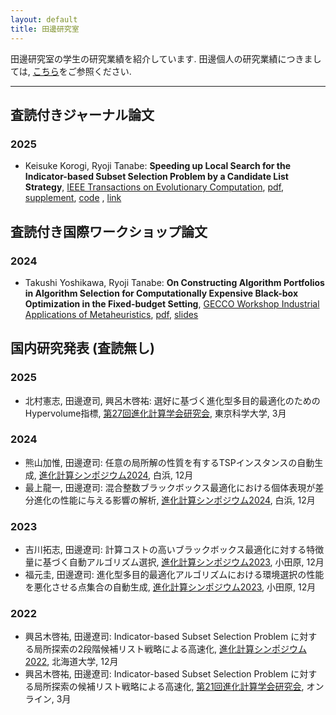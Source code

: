 ```yaml
---
layout: default
title: 田邊研究室
---
```


田邊研究室の学生の研究業績を紹介しています. 田邊個人の研究業績につきましては, [こちら](https://ryojitanabe.github.io/publication)をご参照ください.

---


## 査読付きジャーナル論文

### 2025

* Keisuke Korogi, Ryoji Tanabe: **Speeding up Local Search for the Indicator-based Subset Selection Problem by a Candidate List Strategy**, [IEEE Transactions on Evolutionary Computation](https://ieeexplore.ieee.org/xpl/RecentIssue.jsp?punumber=4235), [pdf](https://arxiv.org/abs/2503.04224), [supplement](https://raw.githubusercontent.com/rogi52/issp_ls_clist/main/tevc2025_issp_supp.pdf), [code](https://github.com/rogi52/issp_ls_clist) , [link](https://ieeexplore.ieee.org/document/10874145)

## 査読付き国際ワークショップ論文

### 2024

* Takushi Yoshikawa, Ryoji Tanabe: **On Constructing Algorithm Portfolios in Algorithm Selection for Computationally Expensive Black-box Optimization in the Fixed-budget Setting**, [GECCO Workshop Industrial Applications of Metaheuristics](https://sites.google.com/view/iam-workshop/home), [pdf](https://arxiv.org/abs/2405.10976), [slides](https://ryojitanabe.github.io/pdf/t-gecco2024-slides.pdf)

## 国内研究発表 (査読無し)

### 2025

* 北村憲志, 田邊遼司, 興呂木啓祐: 選好に基づく進化型多目的最適化のためのHypervolume指標, [第27回進化計算学会研究会](https://www.jpnsec.org/symposium202501.html), 東京科学大学, 3月

### 2024
* 熊山加惟, 田邊遼司: 任意の局所解の性質を有するTSPインスタンスの自動生成, [進化計算シンポジウム2024](http://www.jpnsec.org/symposium202403.html), 白浜, 12月
* 最上龍一, 田邊遼司: 混合整数ブラックボックス最適化における個体表現が差分進化の性能に与える影響の解析, [進化計算シンポジウム2024](http://www.jpnsec.org/symposium202403.html), 白浜, 12月

### 2023
* 吉川拓志, 田邊遼司: 計算コストの高いブラックボックス最適化に対する特徴量に基づく自動アルゴリズム選択, [進化計算シンポジウム2023](http://www.jpnsec.org/symposium202303.html), 小田原, 12月
* 福元圭, 田邊遼司: 進化型多目的最適化アルゴリズムにおける環境選択の性能を悪化させる点集合の自動生成, [進化計算シンポジウム2023](http://www.jpnsec.org/symposium202303.html), 小田原, 12月

### 2022
* 興呂木啓祐, 田邊遼司: Indicator-based Subset Selection Problem に対する局所探索の2段階候補リスト戦略による高速化, [進化計算シンポジウム2022](http://www.jpnsec.org/symposium202203.html), 北海道大学, 12月
* 興呂木啓祐, 田邊遼司: Indicator-based Subset Selection Problem に対する局所探索の候補リスト戦略による高速化, [第21回進化計算学会研究会](http://www.jpnsec.org/symposium202201.html), オンライン, 3月
